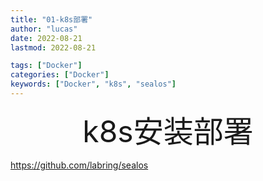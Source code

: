 ```yaml
---
title: "01-k8s部署"
author: "lucas"
date: 2022-08-21
lastmod: 2022-08-21

tags: ["Docker"]
categories: ["Docker"]
keywords: ["Docker", "k8s", "sealos"]
---
```


<div align="center"><font size="35">k8s安装部署</font></div>

https://github.com/labring/sealos
